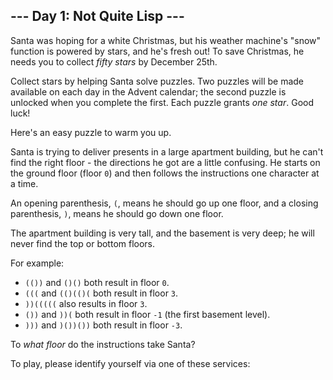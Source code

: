 <article class="day-desc"><h2>--- Day 1: Not Quite Lisp ---</h2><p>Santa was hoping for a white Christmas, but his weather machine's "snow" function is powered by stars, and he's fresh out!  To save Christmas, he needs you to collect <em class="star">fifty stars</em> by December 25th.</p>
<p>Collect stars by helping Santa solve puzzles.  Two puzzles will be made available on each day in the Advent calendar; the second puzzle is unlocked when you complete the first.  Each puzzle grants <em class="star">one star</em>. <span title="Also, some puzzles contain Easter eggs like this one. Yes, I know it's not traditional to do Advent calendars for Easter.">Good luck!</span></p>
<p>Here's an easy puzzle to warm you up.</p>
<p>Santa is trying to deliver presents in a large apartment building, but he can't find the right floor - the directions he got are a little confusing. He starts on the ground floor (floor <code>0</code>) and then follows the instructions one character at a time.</p>
<p>An opening parenthesis, <code>(</code>, means he should go up one floor, and a closing parenthesis, <code>)</code>, means he should go down one floor.</p>
<p>The apartment building is very tall, and the basement is very deep; he will never find the top or bottom floors.</p>
<p>For example:</p>
<ul>
<li><code>(())</code> and <code>()()</code> both result in floor <code>0</code>.</li>
<li><code>(((</code> and <code>(()(()(</code> both result in floor <code>3</code>.</li>
<li><code>))(((((</code> also results in floor <code>3</code>.</li>
<li><code>())</code> and <code>))(</code> both result in floor <code>-1</code> (the first basement level).</li>
<li><code>)))</code> and <code>)())())</code> both result in floor <code>-3</code>.</li>
</ul>
<p>To <em>what floor</em> do the instructions take Santa?</p>
</article>
<p>To play, please identify yourself via one of these services:</p>

